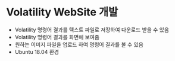 
# Volatility WebSite 개발

- Volatility 명령어 결과를 텍스트 파일로 저장하여 다운로드 받을 수 있음
- Volatility 명령어 결과를 화면에 보여줌
- 원하는 이미지 파일을 업로드 하여 명령어 결과를 볼 수 있음
- Ubuntu 18.04 환경

